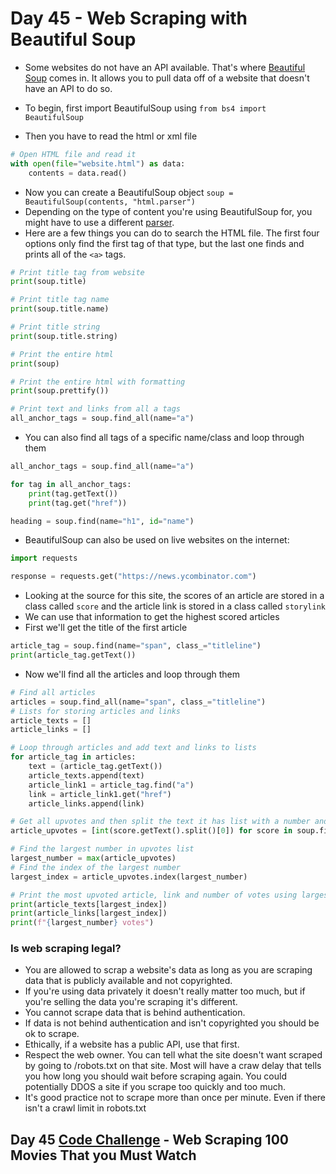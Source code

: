 # Day 45 - Web Scraping with Beautiful Soup

- Some websites do not have an API available. That's where [Beautiful Soup](https://www.crummy.com/software/BeautifulSoup/bs4/doc/) comes in. It allows you to pull data off of a website that doesn't have an API to do so.

- To begin, first import BeautifulSoup using `from bs4 import BeautifulSoup`
- Then you have to read the html or xml file
```python
# Open HTML file and read it
with open(file="website.html") as data:
    contents = data.read()
```
- Now you can create a BeautifulSoup object `soup = BeautifulSoup(contents, "html.parser")`
- Depending on the type of content you're using BeautifulSoup for, you might have to use a different [parser](https://www.crummy.com/software/BeautifulSoup/bs4/doc/#installing-a-parser).
- Here are a few things you can do to search the HTML file. The first four options only find the first tag of that type, but the last one finds and prints all of the `<a>` tags.
```python
# Print title tag from website
print(soup.title)

# Print title tag name
print(soup.title.name)

# Print title string
print(soup.title.string)

# Print the entire html
print(soup)

# Print the entire html with formatting
print(soup.prettify())

# Print text and links from all a tags
all_anchor_tags = soup.find_all(name="a")

```

- You can also find all tags of a specific name/class and loop through them
```python
all_anchor_tags = soup.find_all(name="a")

for tag in all_anchor_tags:
    print(tag.getText())
    print(tag.get("href"))
```

```python
heading = soup.find(name="h1", id="name")
```

- BeautifulSoup can also be used on live websites on the internet:
```python
import requests

response = requests.get("https://news.ycombinator.com")
```

- Looking at the source for this site, the scores of an article are stored in a class called `score` and the article link is stored in a class called `storylink`
- We can use that information to get the highest scored articles
- First we'll get the title of the first article
```python
article_tag = soup.find(name="span", class_="titleline")
print(article_tag.getText())
```
- Now we'll find all the articles and loop through them
```python
# Find all articles
articles = soup.find_all(name="span", class_="titleline")
# Lists for storing articles and links
article_texts = []
article_links = []

# Loop through articles and add text and links to lists
for article_tag in articles:
    text = (article_tag.getText())
    article_texts.append(text)
    article_link1 = article_tag.find("a")
    link = article_link1.get("href")
    article_links.append(link)

# Get all upvotes and then split the text it has list with a number and the string 'points' then get just the first index and convert it to an integer. Save to list.
article_upvotes = [int(score.getText().split()[0]) for score in soup.find_all(name="span", class_="score")]

# Find the largest number in upvotes list
largest_number = max(article_upvotes)
# Find the index of the largest number
largest_index = article_upvotes.index(largest_number)

# Print the most upvoted article, link and number of votes using largest number index
print(article_texts[largest_index])
print(article_links[largest_index])
print(f"{largest_number} votes")
```
### Is web scraping legal?

- You are allowed to scrap a website's data as long as you are scraping data that is publicly available and not copyrighted.
- If you're using data privately it doesn't really matter too much, but if you're selling the data you're scraping it's different.
- You cannot scrape data that is behind authentication.
- If data is not behind authentication and isn't copyrighted you should be ok to scrape.
- Ethically, if a website has a public API, use that first.
- Respect the web owner. You can tell what the site doesn't want scraped by going to /robots.txt on that site. Most will have a craw delay that tells you how long you should wait before scraping again. You could potentially DDOS a site if you scrape too quickly and too much.
- It's good practice not to scrape more than once per minute. Even if there isn't a crawl limit in robots.txt

## Day 45 [Code Challenge](https://github.com/TroyCaywood/Python/tree/main/100%20Days%20of%20Code/CodeChallenges/Day-45) - Web Scraping 100 Movies That you Must Watch
